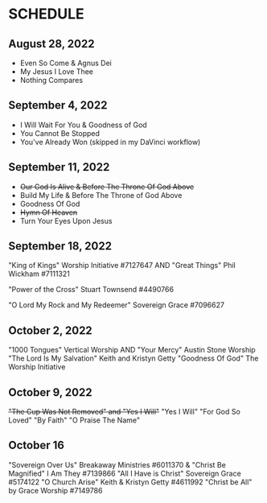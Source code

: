 # SCHEDULE

## August 28, 2022

- Even So Come & Agnus Dei
- My Jesus I Love Thee
- Nothing Compares

## September 4, 2022

- I Will Wait For You & Goodness of God 
- You Cannot Be Stopped
- You've Already Won (skipped in my DaVinci workflow)

## September 11, 2022

- ~~Our God Is Alive & Before The Throne Of God Above~~
- Build My Life & Before The Throne of God Above
- Goodness Of God
- ~~Hymn Of Heaven~~
- Turn Your Eyes Upon Jesus

## September 18, 2022

"King of Kings" Worship Initiative #7127647 AND "Great Things" Phil Wickham #7111321

"Power of the Cross" Stuart Townsend #4490766

"O Lord My Rock and My Redeemer" Sovereign Grace #7096627

## October 2, 2022

"1000 Tongues" Vertical Worship AND  "Your Mercy" Austin Stone Worship 
"The Lord Is My Salvation" Keith and Kristyn Getty
"Goodness Of God" The Worship Initiative

## October 9, 2022

~~"The Cup Was Not Removed" and "Yes I Will"~~
"Yes I Will"
"For God So Loved"
"By Faith"
"O Praise The Name"

## October 16
"Sovereign Over Us" Breakaway Ministries #6011370 & "Christ Be Magnified" I Am They #7139866
"All I Have is Christ" Sovereign Grace #5174122
"O Church Arise" Keith & Kristyn Getty #4611992
"Christ be All" by Grace Worship #7149786

